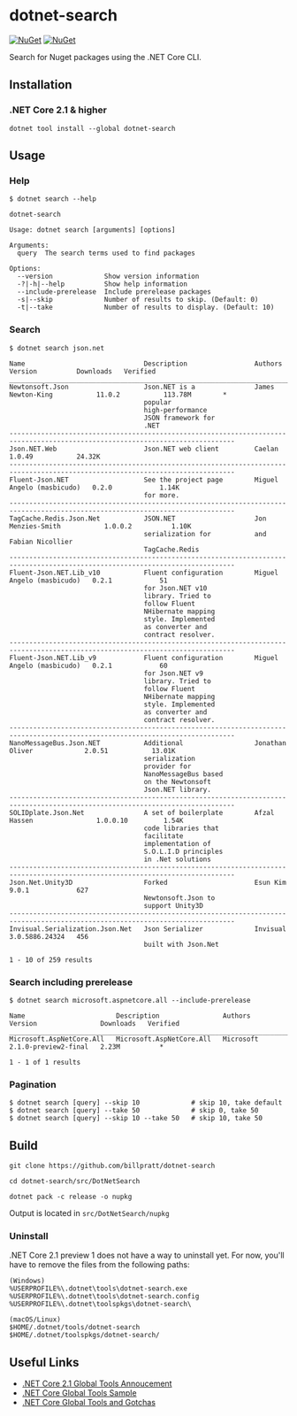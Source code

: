 dotnet-search
============

[![NuGet][main-nuget-badge]][main-nuget] [![NuGet][nuget-dl-badge]][main-nuget]

[main-nuget]: https://www.nuget.org/packages/dotnet-search/
[main-nuget-badge]: https://img.shields.io/nuget/v/dotnet-search.svg?style=flat-square&label=nuget
[nuget-dl-badge]: https://img.shields.io/nuget/dt/dotnet-search.svg?style=flat-square


Search for Nuget packages using the .NET Core CLI.

## Installation

### .NET Core 2.1 & higher
```
dotnet tool install --global dotnet-search
```
## Usage

### Help

```
$ dotnet search --help

dotnet-search

Usage: dotnet search [arguments] [options]

Arguments:
  query  The search terms used to find packages

Options:
  --version             Show version information
  -?|-h|--help          Show help information
  --include-prerelease  Include prerelease packages
  -s|--skip             Number of results to skip. (Default: 0)
  -t|--take             Number of results to display. (Default: 10)
```

### Search

```
$ dotnet search json.net

Name                              Description                 Authors                     Version          Downloads   Verified
_______________________________________________________________________________________________________________________________
Newtonsoft.Json                   Json.NET is a               James Newton-King           11.0.2           113.78M        *
                                  popular
                                  high-performance
                                  JSON framework for
                                  .NET
-------------------------------------------------------------------------------------------------------------------------------
Json.NET.Web                      Json.NET web client         Caelan                      1.0.49           24.32K
-------------------------------------------------------------------------------------------------------------------------------
Fluent-Json.NET                   See the project page        Miguel Angelo (masbicudo)   0.2.0            1.14K
                                  for more.
-------------------------------------------------------------------------------------------------------------------------------
TagCache.Redis.Json.Net           JSON.NET                    Jon Menzies-Smith           1.0.0.2          1.10K
                                  serialization for           and Fabian Nicollier
                                  TagCache.Redis
-------------------------------------------------------------------------------------------------------------------------------
Fluent-Json.NET.Lib_v10           Fluent configuration        Miguel Angelo (masbicudo)   0.2.1            51
                                  for Json.NET v10
                                  library. Tried to
                                  follow Fluent
                                  NHibernate mapping
                                  style. Implemented
                                  as converter and
                                  contract resolver.
-------------------------------------------------------------------------------------------------------------------------------
Fluent-Json.NET.Lib_v9            Fluent configuration        Miguel Angelo (masbicudo)   0.2.1            60
                                  for Json.NET v9
                                  library. Tried to
                                  follow Fluent
                                  NHibernate mapping
                                  style. Implemented
                                  as converter and
                                  contract resolver.
-------------------------------------------------------------------------------------------------------------------------------
NanoMessageBus.Json.NET           Additional                  Jonathan Oliver             2.0.51           13.01K
                                  serialization
                                  provider for
                                  NanoMessageBus based
                                  on the Newtonsoft
                                  Json.NET library.
-------------------------------------------------------------------------------------------------------------------------------
SOLIDplate.Json.Net               A set of boilerplate        Afzal Hassen                1.0.0.10         1.54K
                                  code libraries that
                                  facilitate
                                  implementation of
                                  S.O.L.I.D principles
                                  in .Net solutions
-------------------------------------------------------------------------------------------------------------------------------
Json.Net.Unity3D                  Forked                      Esun Kim                    9.0.1            627
                                  Newtonsoft.Json to
                                  support Unity3D
-------------------------------------------------------------------------------------------------------------------------------
Invisual.Serialization.Json.Net   Json Serializer             Invisual                    3.0.5886.24324   456
                                  built with Json.Net

1 - 10 of 259 results
```

### Search including prerelease

```
$ dotnet search microsoft.aspnetcore.all --include-prerelease

Name                       Description                Authors     Version                Downloads   Verified
_____________________________________________________________________________________________________________
Microsoft.AspNetCore.All   Microsoft.AspNetCore.All   Microsoft   2.1.0-preview2-final   2.23M          *

1 - 1 of 1 results
```

### Pagination
```
$ dotnet search [query] --skip 10             # skip 10, take default
$ dotnet search [query] --take 50             # skip 0, take 50
$ dotnet search [query] --skip 10 --take 50   # skip 10, take 50
```

## Build

```
git clone https://github.com/billpratt/dotnet-search
```
```
cd dotnet-search/src/DotNetSearch
```
```
dotnet pack -c release -o nupkg
```

Output is located in ```src/DotNetSearch/nupkg```

### Uninstall

.NET Core 2.1 preview 1 does not have a way to uninstall yet. For now, you'll have to remove the files from the following paths:

```
(Windows)
%USERPROFILE%\.dotnet\tools\dotnet-search.exe
%USERPROFILE%\.dotnet\tools\dotnet-search.config
%USERPROFILE%\.dotnet\toolspkgs\dotnet-search\

(macOS/Linux)
$HOME/.dotnet/tools/dotnet-search
$HOME/.dotnet/toolspkgs/dotnet-search/
```

## Useful Links

* [.NET Core 2.1 Global Tools Annoucement](https://blogs.msdn.microsoft.com/dotnet/2018/02/27/announcing-net-core-2-1-preview-1/#global-tools)
* [.NET Core Global Tools Sample](https://github.com/dotnet/core/blob/master/samples/dotnetsay/README.md)
* [.NET Core Global Tools and Gotchas](https://www.natemcmaster.com/blog/2018/02/02/dotnet-global-tool/)
